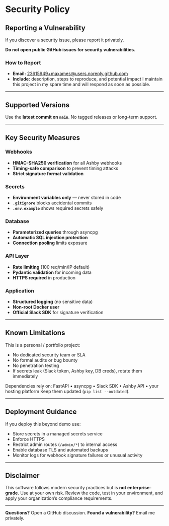 # Security Policy

## Reporting a Vulnerability
If you discover a security issue, please report it privately.

**Do not open public GitHub issues for security vulnerabilities.**

### How to Report
- **Email:** 23615949+maxames@users.noreply.github.com
- **Include:** description, steps to reproduce, and potential impact
I maintain this project in my spare time and will respond as soon as possible.

---

## Supported Versions
Use the **latest commit on `main`**.
No tagged releases or long-term support.

---

## Key Security Measures

### Webhooks
- **HMAC-SHA256 verification** for all Ashby webhooks
- **Timing-safe comparison** to prevent timing attacks
- **Strict signature format validation**

### Secrets
- **Environment variables only** — never stored in code
- **`.gitignore`** blocks accidental commits
- **`.env.example`** shows required secrets safely

### Database
- **Parameterized queries** through asyncpg
- **Automatic SQL injection protection**
- **Connection pooling** limits exposure

### API Layer
- **Rate limiting** (100 req/min/IP default)
- **Pydantic validation** for incoming data
- **HTTPS required** in production

### Application
- **Structured logging** (no sensitive data)
- **Non-root Docker user**
- **Official Slack SDK** for signature verification

---

## Known Limitations
This is a personal / portfolio project:

- No dedicated security team or SLA
- No formal audits or bug bounty
- No penetration testing
- If secrets leak (Slack token, Ashby key, DB creds), rotate them immediately

Dependencies rely on:
FastAPI • asyncpg • Slack SDK • Ashby API • your hosting platform
Keep them updated (`pip list --outdated`).

---

## Deployment Guidance
If you deploy this beyond demo use:
- Store secrets in a managed secrets service
- Enforce HTTPS
- Restrict admin routes (`/admin/*`) to internal access
- Enable database TLS and automated backups
- Monitor logs for webhook signature failures or unusual activity

---

## Disclaimer
This software follows modern security practices but is **not enterprise-grade**.
Use at your own risk. Review the code, test in your environment, and apply your organization’s compliance requirements.

---

**Questions?** Open a GitHub discussion.
**Found a vulnerability?** Email me privately.
